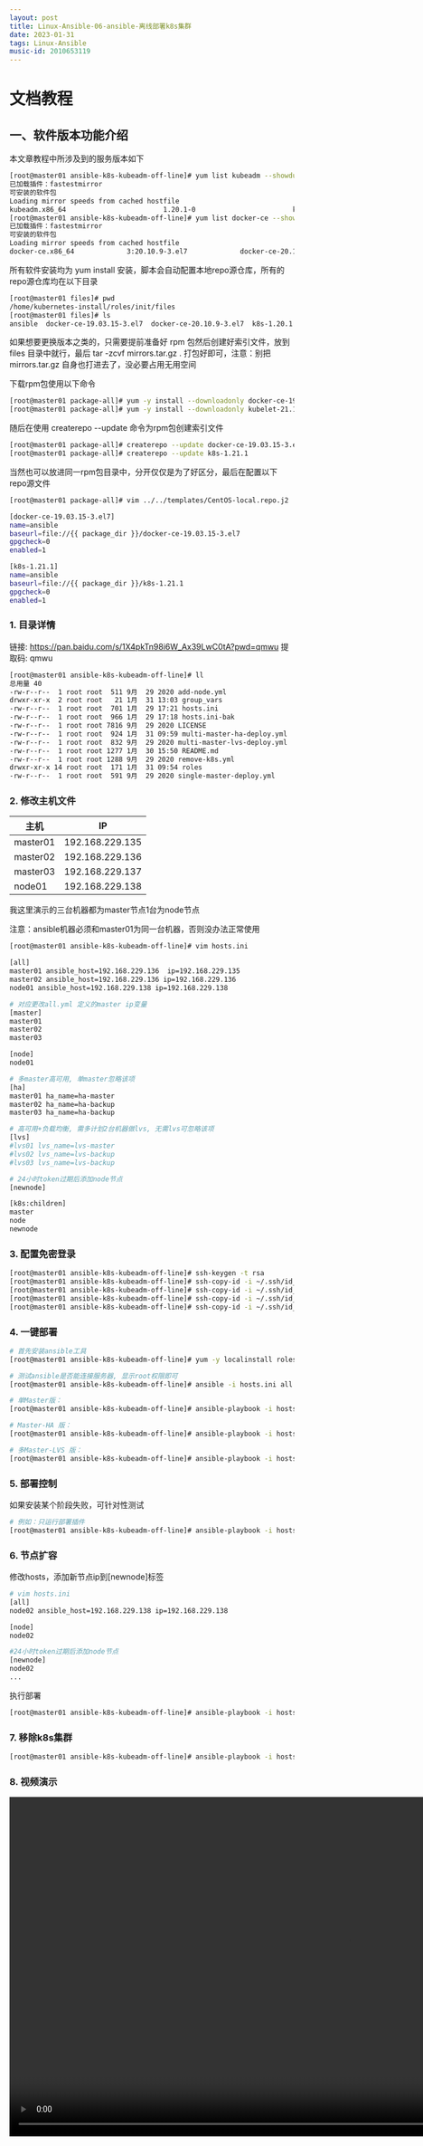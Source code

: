 ```yaml
---
layout: post
title: Linux-Ansible-06-ansible-离线部署k8s集群
date: 2023-01-31
tags: Linux-Ansible
music-id: 2010653119
---
```


# 文档教程

## 一、软件版本功能介绍

本文章教程中所涉及到的服务版本如下

```sh
[root@master01 ansible-k8s-kubeadm-off-line]# yum list kubeadm --showduplicates | sort -r
已加载插件：fastestmirror
可安装的软件包
Loading mirror speeds from cached hostfile
kubeadm.x86_64                        1.20.1-0                        k8s-1.20.1
[root@master01 ansible-k8s-kubeadm-off-line]# yum list docker-ce --showduplicates | sort -r
已加载插件：fastestmirror
可安装的软件包
Loading mirror speeds from cached hostfile
docker-ce.x86_64             3:20.10.9-3.el7             docker-ce-20.10.9-3.el7
```

所有软件安装均为 yum install 安装，脚本会自动配置本地repo源仓库，所有的repo源仓库均在以下目录

```sh
[root@master01 files]# pwd
/home/kubernetes-install/roles/init/files
[root@master01 files]# ls
ansible  docker-ce-19.03.15-3.el7  docker-ce-20.10.9-3.el7  k8s-1.20.1  k8s-1.23.0  k8s-1.25.1  mirrors.tar.gz  my-default.conf  nginx-1.20.1  nginx-all-modules  other
```
如果想要更换版本之类的，只需要提前准备好 rpm 包然后创建好索引文件，放到 files 目录中就行，最后 tar -zcvf mirrors.tar.gz . 打包好即可，注意：别把 mirrors.tar.gz 自身也打进去了，没必要占用无用空间

下载rpm包使用以下命令

```sh
[root@master01 package-all]# yum -y install --downloadonly docker-ce-19.03.15 docker-ce-cli-19.03.15 containerd.io --downloaddir=指定rpm包存放路径
[root@master01 package-all]# yum -y install --downloadonly kubelet-21.1 kubeadm-1.21.1 kubectl-1.21.1 --downloaddir=指定rpm包存放路径
```

随后在使用 createrepo --update 命令为rpm包创建索引文件

```sh
[root@master01 package-all]# createrepo --update docker-ce-19.03.15-3.el7
[root@master01 package-all]# createrepo --update k8s-1.21.1
```

当然也可以放进同一rpm包目录中，分开仅仅是为了好区分，最后在配置以下repo源文件

```sh
[root@master01 package-all]# vim ../../templates/CentOS-local.repo.j2

[docker-ce-19.03.15-3.el7]
name=ansible
baseurl=file://{{ package_dir }}/docker-ce-19.03.15-3.el7
gpgcheck=0
enabled=1

[k8s-1.21.1]
name=ansible
baseurl=file://{{ package_dir }}/k8s-1.21.1
gpgcheck=0
enabled=1
```

### 1. 目录详情

链接: https://pan.baidu.com/s/1X4pkTn98i6W_Ax39LwC0tA?pwd=qmwu 提取码: qmwu

```sh
[root@master01 ansible-k8s-kubeadm-off-line]# ll
总用量 40
-rw-r--r--  1 root root  511 9月  29 2020 add-node.yml
drwxr-xr-x  2 root root   21 1月  31 13:03 group_vars
-rw-r--r--  1 root root  701 1月  29 17:21 hosts.ini
-rw-r--r--  1 root root  966 1月  29 17:18 hosts.ini-bak
-rw-r--r--  1 root root 7816 9月  29 2020 LICENSE
-rw-r--r--  1 root root  924 1月  31 09:59 multi-master-ha-deploy.yml
-rw-r--r--  1 root root  832 9月  29 2020 multi-master-lvs-deploy.yml
-rw-r--r--  1 root root 1277 1月  30 15:50 README.md
-rw-r--r--  1 root root 1288 9月  29 2020 remove-k8s.yml
drwxr-xr-x 14 root root  171 1月  31 09:54 roles
-rw-r--r--  1 root root  591 9月  29 2020 single-master-deploy.yml
```

### 2. 修改主机文件

| 主机     | IP              |
| -------- | --------------- |
| master01 | 192.168.229.135 |
| master02 | 192.168.229.136 |
| master03 | 192.168.229.137 |
| node01   | 192.168.229.138 |

我这里演示的三台机器都为master节点1台为node节点

注意：ansible机器必须和master01为同一台机器，否则没办法正常使用

```sh
[root@master01 ansible-k8s-kubeadm-off-line]# vim hosts.ini

[all]
master01 ansible_host=192.168.229.136  ip=192.168.229.135
master02 ansible_host=192.168.229.136 ip=192.168.229.136
node01 ansible_host=192.168.229.138 ip=192.168.229.138

# 对应更改all.yml 定义的master ip变量
[master]
master01
master02
master03

[node]
node01

# 多master高可用, 单master忽略该项
[ha]
master01 ha_name=ha-master
master02 ha_name=ha-backup
master03 ha_name=ha-backup

# 高可用+负载均衡, 需多计划2台机器做lvs, 无需lvs可忽略该项
[lvs]
#lvs01 lvs_name=lvs-master
#lvs02 lvs_name=lvs-backup
#lvs03 lvs_name=lvs-backup

# 24小时token过期后添加node节点
[newnode]

[k8s:children]
master
node
newnode
```

### 3. 配置免密登录

```sh
[root@master01 ansible-k8s-kubeadm-off-line]# ssh-keygen -t rsa
[root@master01 ansible-k8s-kubeadm-off-line]# ssh-copy-id -i ~/.ssh/id_rsa.pub root@192.168.229.135
[root@master01 ansible-k8s-kubeadm-off-line]# ssh-copy-id -i ~/.ssh/id_rsa.pub root@192.168.229.136
[root@master01 ansible-k8s-kubeadm-off-line]# ssh-copy-id -i ~/.ssh/id_rsa.pub root@192.168.229.137
[root@master01 ansible-k8s-kubeadm-off-line]# ssh-copy-id -i ~/.ssh/id_rsa.pub root@192.168.229.138
```

### 4. 一键部署

```sh
# 首先安装ansible工具
[root@master01 ansible-k8s-kubeadm-off-line]# yum -y localinstall roles/init/files/package-all/ansible/*.rpm
```

```sh
# 测试ansible是否能连接服务器, 显示root权限即可
[root@master01 ansible-k8s-kubeadm-off-line]# ansible -i hosts.ini all -m shell -a "whoami"

# 单Master版：
[root@master01 ansible-k8s-kubeadm-off-line]# ansible-playbook -i hosts.ini single-master-deploy.yml

# Master-HA 版：
[root@master01 ansible-k8s-kubeadm-off-line]# ansible-playbook -i hosts.ini multi-master-ha-deploy.yml  # 我是用的这个

# 多Master-LVS 版：
[root@master01 ansible-k8s-kubeadm-off-line]# ansible-playbook -i hosts.ini multi-master-lvs-deploy.yml
```

### 5. 部署控制

如果安装某个阶段失败，可针对性测试

```sh
# 例如：只运行部署插件
[root@master01 ansible-k8s-kubeadm-off-line]# ansible-playbook -i hosts.ini single-master-deploy.yml -t master,node
```

### 6. 节点扩容

修改hosts，添加新节点ip到[newnode]标签

```sh
# vim hosts.ini
[all]
node02 ansible_host=192.168.229.138 ip=192.168.229.138

[node]
node02

#24小时token过期后添加node节点
[newnode]
node02
...
```

执行部署

```sh
[root@master01 ansible-k8s-kubeadm-off-line]# ansible-playbook -i hosts.ini add-node.yml
```

### 7. 移除k8s集群

```sh
[root@master01 ansible-k8s-kubeadm-off-line]# ansible-playbook -i hosts.ini remove-k8s.yml
```

### 8. 视频演示

<video width="1200" height="600" controls>
    <source src="https://blog.linuxtian.top/data/9-ansible/ansible%E8%87%AA%E5%8A%A8%E9%83%A8%E7%BD%B2k8s.mp4" type="video/mp4">
</video>

